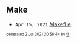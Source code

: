 ## Make


* <code>Apr 15, 2021</code> [Makefile](2021-04-15T10-02-48-makefile.md)

<sup><sub>generated 2 Jul 2021 20:56:44 by <a href='https://github.com/senorprogrammer/til'>til</a></sub></sup>
